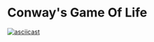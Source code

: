 # Conway's Game Of Life

[![asciicast](https://asciinema.org/a/x0RkG1e9SrTwxttRG9rS436iH.svg)](https://asciinema.org/a/x0RkG1e9SrTwxttRG9rS436iH)
